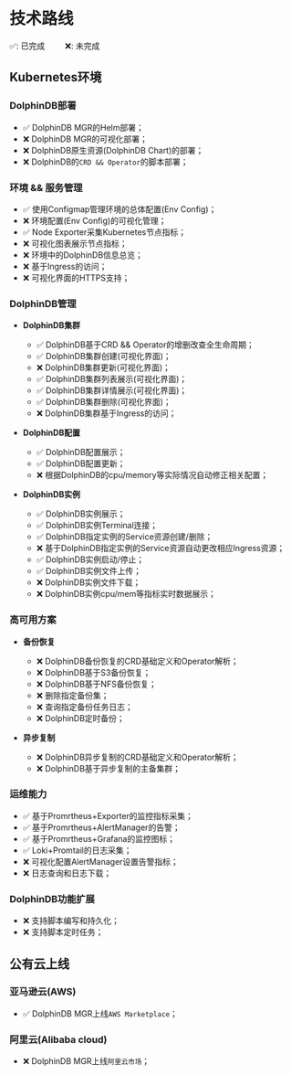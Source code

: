 # 技术路线

:white_check_mark:: 已完成  &nbsp;&nbsp;&nbsp;&nbsp;&nbsp;&nbsp;&nbsp;&nbsp;:x:: 未完成
## Kubernetes环境

### DolphinDB部署

- :white_check_mark: DolphinDB MGR的Helm部署；
- :x: DolphinDB MGR的可视化部署；
- :x: DolphinDB原生资源(DolphinDB Chart)的部署；
- :x: DolphinDB的`CRD && Operator`的脚本部署；

### 环境 && 服务管理

- :white_check_mark: 使用Configmap管理环境的总体配置(Env Config)；
- :x: 环境配置(Env Config)的可视化管理；
- :white_check_mark: Node Exporter采集Kubernetes节点指标；
- :x: 可视化图表展示节点指标；
- :x: 环境中的DolphinDB信息总览；
- :x: 基于Ingress的访问；
- :x: 可视化界面的HTTPS支持；

### DolphinDB管理

- **DolphinDB集群**
    - :white_check_mark: DolphinDB基于CRD && Operator的增删改查全生命周期；
    - :white_check_mark: DolphinDB集群创建(可视化界面)；
    - :x: DolphinDB集群更新(可视化界面)；
    - :white_check_mark: DolphinDB集群列表展示(可视化界面)；
    - :white_check_mark: DolphinDB集群详情展示(可视化界面)；
    - :white_check_mark: DolphinDB集群删除(可视化界面)；
    - :x: DolphinDB集群基于Ingress的访问；


- **DolphinDB配置** 
    - :white_check_mark: DolphinDB配置展示；
    - :white_check_mark: DolphinDB配置更新；
    - :x: 根据DolphinDB的cpu/memory等实际情况自动修正相关配置；

- **DolphinDB实例** 
    - :white_check_mark: DolphinDB实例展示；
    - :white_check_mark: DolphinDB实例Terminal连接；
    - :white_check_mark: DolphinDB指定实例的Service资源创建/删除；
    - :x: 基于DolphinDB指定实例的Service资源自动更改相应Ingress资源；
    - :white_check_mark: DolphinDB实例启动/停止；
    - :white_check_mark: DolphinDB实例文件上传；
    - :x: DolphinDB实例文件下载；
    - :x: DolphinDB实例cpu/mem等指标实时数据展示；

### 高可用方案

- **备份恢复** 
    - :x: DolphinDB备份恢复的CRD基础定义和Operator解析；
    - :x: DolphinDB基于S3备份恢复；
    - :x: DolphinDB基于NFS备份恢复；
    - :x: 删除指定备份集；
    - :x: 查询指定备份任务日志；
    - :x: DolphinDB定时备份；


- **异步复制** 
    - :x: DolphinDB异步复制的CRD基础定义和Operator解析；
    - :x: DolphinDB基于异步复制的主备集群；


###  运维能力
- :white_check_mark: 基于Promrtheus+Exporter的监控指标采集；
- :white_check_mark: 基于Promrtheus+AlertManager的告警；
- :white_check_mark: 基于Promrtheus+Grafana的监控图标；
- :white_check_mark: Loki+Promtail的日志采集；
- :x: 可视化配置AlertManager设置告警指标；
- :x: 日志查询和日志下载；

### DolphinDB功能扩展
- :x: 支持脚本编写和持久化；
- :x: 支持脚本定时任务；




## 公有云上线
### 亚马逊云(AWS)
- :white_check_mark: DolphinDB MGR上线`AWS Marketplace`；

### 阿里云(Alibaba cloud)
- :x: DolphinDB MGR上线`阿里云市场`；